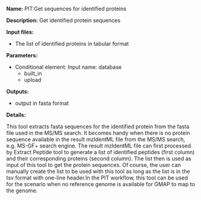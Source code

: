 **Name:** PIT:Get sequences for identified proteins

**Description:**
Get identified protein sequences

**Input files:**
* The list of identified proteins in tabular format

**Parameters:**
* Conditional element: Input name: database
  * built_in
  * upload


**Outputs:**
* output in fasta format

**Details:**

This tool extracts fasta sequences for the identified protein from the fasta file used in the MS/MS search. It becomes handy when there is no protein sequence available in the result mzIdentML file from the MS/MS search, e.g. MS-GF+ search engine. The result mzIdentML file can first processed by Extract Peptide tool to generate a list of identified peptides (first column) and their corresponding proteins (second column). The list then is used as input of this tool to get the protein sequences.
Of course, the user can manually create the list to be used with this tool as long as the list is in the tsv format with one-line header.In the PIT workflow, this tool can be used for the scenario when no reference genome is available for GMAP to map to the genome.
    
